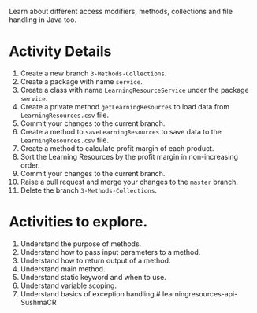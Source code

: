 
Learn about different access modifiers, methods, collections and file handling in Java too.

# Activity Details
1. Create a new branch `3-Methods-Collections`.
1. Create a package with name `service`.
2. Create a class with name `LearningResourceService` under the package `service`.
3. Create a private method `getLearningResources` to load data from `LearningResources.csv` file.
4. Commit your changes to the current branch.
5. Create a method to `saveLearningResources` to save data to the `LearningResources.csv` file.
6. Create a method to calculate profit margin of each product.
7. Sort the Learning Resources by the profit margin in non-increasing order.
8. Commit your changes to the current branch.
9. Raise a pull request and merge your changes to the `master` branch.
10. Delete the branch `3-Methods-Collections`.

# Activities to explore.
1. Understand the purpose of methods.
2. Understand how to pass input parameters to a method.
3. Understand how to return output of a method.
4. Understand main method.
5. Understand static keyword and when to use.
6. Understand variable scoping.
7. Understand basics of exception handling.# learningresources-api-SushmaCR